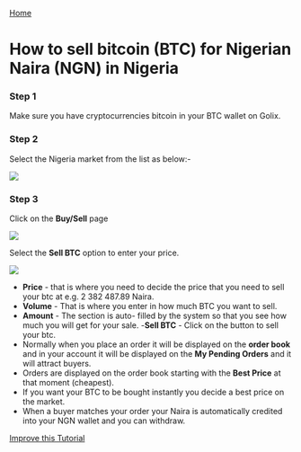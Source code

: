 [Home](/)

# How to sell bitcoin (BTC) for Nigerian Naira (NGN) in Nigeria


### Step 1 
Make sure you have cryptocurrencies bitcoin in your BTC  wallet on Golix.

### Step 2
Select the Nigeria market from the list as below:-

![
](https://lh3.googleusercontent.com/tNDqQylJBwiB3U6Onj6XeaK8Py2UY8hHiLKUP8bERTT8yj3OM_dLeJxYwuQfbNmhRFYX3HimmwDI)


### Step 3
Click on the **Buy/Sell** page

![
](https://lh3.googleusercontent.com/04MUq_1Xi1ym-IHKOOy1c7ZrwmY1KGCxZT16OA_p9w80oVqCn0WdSCJZdx98zwVPFwwfDHEhj3QJ)

Select the **Sell BTC** option to enter your price.

![
](https://lh3.googleusercontent.com/KfSZ6idywJCNTRD60EXR_6j9xGVRuEmZajKCct4WGv7T9Y80cczhS6PyioSqjyLASmmNgVEI19QA)

- **Price** - that is where you need to decide the price that you need to sell your btc at e.g. 2 382 487.89 Naira.
-  **Volume** - That  is where you enter in how much BTC you want to sell.
- **Amount** - The  section is auto- filled  by the system so that you see how much you will get for your sale.
-**Sell BTC** - Click  on the button to sell your btc.
- Normally when you place an order it will  be displayed  on the **order book**  and in your account it will be displayed on the **My Pending Orders** and it will attract buyers.
- Orders are displayed on the  order book starting with the **Best Price** at that moment (cheapest).
- If you want your BTC to be bought instantly you decide a best price on the market.
- When a buyer matches your order your Naira is automatically  credited into your NGN wallet and you can withdraw.

[Improve this Tutorial](./https://github.com/golixdotcom/guides/edit/master/trading/sell_btc_with_ngn_in_nigeria.md)
